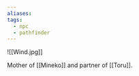 ```yaml
---
aliases: 
tags:
  - npc
  - pathfinder
---
```

![[Wind.jpg]]

Mother of [[Mineko]] and partner of [[Toru]].